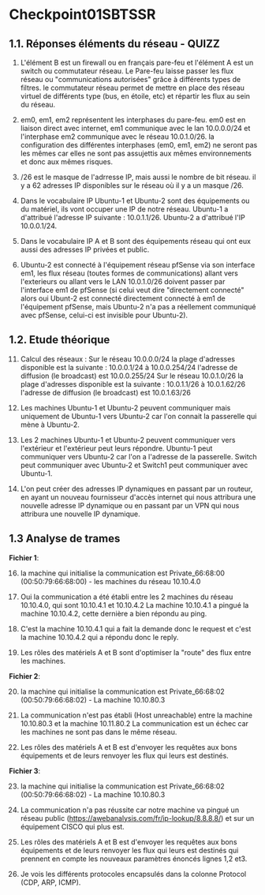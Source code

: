 # Checkpoint01SBTSSR
##  1.1. Réponses éléments du réseau - QUIZZ

1. L'élément B est un firewall ou en français pare-feu et l'élément A est un switch ou commutateur réseau. Le Pare-feu laisse passer les flux réseau ou "communications autorisées" grâce à différents types de filtres.
le commutateur réseau permet de mettre en place des réseau virtuel de différents type (bus, en étoile, etc) et répartir les flux au sein du réseau. 

2. em0, em1, em2 représentent les interphases du pare-feu. em0 est en liaison direct avec internet, em1 communique avec le lan 10.0.0.0/24 et l'interphase em2 communique avec le réseau 10.0.1.0/26. la configuration des différentes interphases (em0, em1, em2) ne seront pas les mêmes car elles ne sont pas assujettis aux mêmes environnements et donc aux mêmes risques.

3. /26 est le masque de l'adrresse IP, mais aussi le nombre de bit réseau. il y a 62 adresses IP disponibles sur le réseau où il y a un masque /26.

4. Dans le vocabulaire IP Ubuntu-1 et Ubuntu-2 sont des équipements ou du matériel, ils vont occuper une IP de notre réseau. Ubuntu-1 a d'attribué l'adresse IP suivante : 10.0.1.1/26. Ubuntu-2 a d'attribué l'IP 10.0.0.1/24.

5. Dans le vocabulaire IP A et B sont des équipements réseau qui ont eux aussi des adresses IP privées et public.

6. Ubuntu-2 est connecté à l'équipement réseau pfSense via son interface em1, les flux réseau (toutes formes de communications) allant vers l'exterieurs ou allant vers le LAN 10.0.1.0/26 doivent passer par l'interface em1 de pfSense (si celui veut dire "directement connecté" alors oui Ubunt-2 est connecté directement connecté à em1 de l'équipement pfSense, mais Ubuntu-2 n'a pas a réellement communiqué avec pfSense, celui-ci est invisible pour Ubuntu-2).

##  1.2. Etude théorique

11. Calcul des réseaux :
Sur le réseau 10.0.0.0/24 la plage d'adresses disponible est la suivante :
10.0.0.1/24 à 10.0.0.254/24
    l'adresse de diffusion (le broadcast) est 10.0.0.255/24
Sur le réseau 10.0.1.0/26 la plage d'adresses disponible est la suivante :
10.0.1.1/26 à 10.0.1.62/26
    l'adresse de diffusion (le broadcast) est 10.0.1.63/26

12. Les machines Ubuntu-1 et Ubuntu-2 peuvent communiquer mais uniquement de Ubuntu-1 vers Ubuntu-2 car l'on connait la passerelle qui mène à Ubuntu-2.

13. Les 2 machines Ubuntu-1 et Ubuntu-2 peuvent communiquer vers l'extérieur et l'extérieur peut leurs répondre. Ubuntu-1 peut communiquer vers Ubuntu-2 car l'on a l'adresse de la passerelle. Switch peut communiquer avec Ubuntu-2 et Switch1 peut communiquer avec Ubuntu-1.

14. L'on peut créer des adresses IP dynamiques en passant par un routeur, en ayant un nouveau fournisseur d'accès internet qui nous attribura une nouvelle adresse IP dynamique ou en passant par un VPN qui nous attribura une nouvelle IP dynamique.

##  1.3 Analyse de trames

**Fichier 1**:

16. la machine qui initialise la communication est Private_66:68:00 (00:50:79:66:68:00) - les machines du réseau 10.10.4.0

17. Oui la communication a été établi entre les 2 machines du réseau 10.10.4.0, qui sont 10.10.4.1 et 10.10.4.2 La machine 10.10.4.1 a pingué la machine 10.10.4.2, cette dernière a bien répondu au ping.

18. C'est la machine 10.10.4.1 qui a fait la demande donc le request et c'est la machine 10.10.4.2 qui a répondu donc le reply.

19. Les rôles des matériels A et B sont d'optimiser la "route" des flux entre les machines. 

**Fichier 2**:

20. la machine qui initialise la communication est Private_66:68:02 (00:50:79:66:68:02) - La machine 10.10.80.3

21. La communication n'est pas établi (Host unreachable) entre la machine 10.10.80.3 et la machine 10.11.80.2
La communication est un échec car les machines ne sont pas dans le même réseau.

22. Les rôles des matériels A et B est d'envoyer les requêtes aux bons équipements et de leurs renvoyer les flux qui leurs est destinés.

**Fichier 3**:

23. la machine qui initialise la communication est Private_66:68:02 (00:50:79:66:68:02) - La machine 10.10.80.3

24. La communication n'a pas réussite car notre machine va pingué un réseau public (https://awebanalysis.com/fr/ip-lookup/8.8.8.8/) et sur un équipement CISCO qui plus est.

25. Les rôles des matériels A et B est d'envoyer les requêtes aux bons équipements et de leurs renvoyer les flux qui leurs est destinés qui prennent en compte les nouveaux paramètres énoncés lignes 1,2 et3.

26. Je vois les différents protocoles encapsulés dans la colonne Protocol (CDP, ARP, ICMP).
